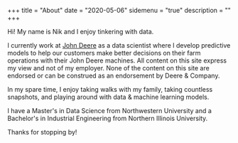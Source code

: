 +++
title = "About"
date = "2020-05-06"
sidemenu = "true"
description = ""
+++

Hi! My name is Nik and I enjoy tinkering with data.

I currently work at [John Deere](https://www.johndeere.com) as a data scientist where I develop predictive models to help our customers make better decisions on their farm operations with their John Deere machines. All content on this site express my view and not of my employer. None of the content on this site are endorsed or can be construed as an endorsement by Deere & Company.

In my spare time, I enjoy taking walks with my family, taking countless snapshots, and playing around with data & machine learning models.

I have a Master's in Data Science from Northwestern University and a Bachelor's in Industrial Engineering from Northern Illinois University.

Thanks for stopping by!